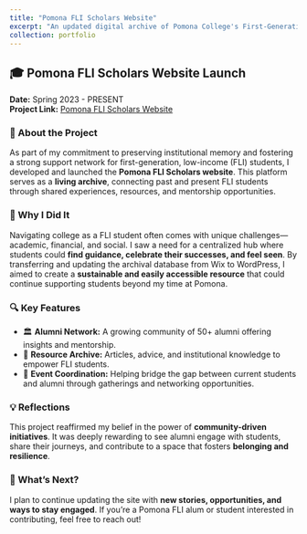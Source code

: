 ```yaml
---
title: "Pomona FLI Scholars Website"
excerpt: "An updated digital archive of Pomona College's First-Generation Low-Income (FLI) Club's history and legacy.<br/><img src='/images/FLI_Logo_Transparent.png'>"
collection: portfolio
---
```


## 🎓 Pomona FLI Scholars Website Launch  

**Date:** Spring 2023 - PRESENT  
**Project Link:** <a href="[https://web.site](https://pomonaflischolars.us)">Pomona FLI Scholars Website</a>

### 🔹 About the Project  
As part of my commitment to preserving institutional memory and fostering a strong support network for first-generation, low-income (FLI) students, I developed and launched the **Pomona FLI Scholars website**. This platform serves as a **living archive**, connecting past and present FLI students through shared experiences, resources, and mentorship opportunities.  

### 🌱 Why I Did It  
Navigating college as a FLI student often comes with unique challenges—academic, financial, and social. I saw a need for a centralized hub where students could **find guidance, celebrate their successes, and feel seen**. By transferring and updating the archival database from Wix to WordPress, I aimed to create a **sustainable and easily accessible resource** that could continue supporting students beyond my time at Pomona.  

### 🔍 Key Features  
- 🏛 **Alumni Network:** A growing community of 50+ alumni offering insights and mentorship.  
- 📖 **Resource Archive:** Articles, advice, and institutional knowledge to empower FLI students.  
- 🔗 **Event Coordination:** Helping bridge the gap between current students and alumni through gatherings and networking opportunities.  

### 💡 Reflections  
This project reaffirmed my belief in the power of **community-driven initiatives**. It was deeply rewarding to see alumni engage with students, share their journeys, and contribute to a space that fosters **belonging and resilience**.  

### 🚀 What’s Next?  
I plan to continue updating the site with **new stories, opportunities, and ways to stay engaged**. If you’re a Pomona FLI alum or student interested in contributing, feel free to reach out!  
